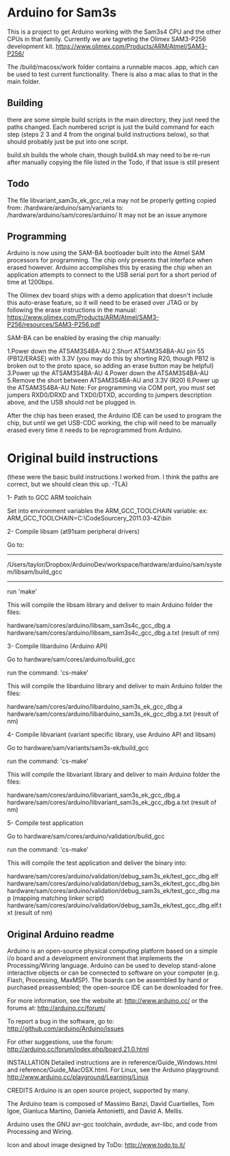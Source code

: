 Arduino for Sam3s
=================

This is a project to get Arduino working with the Sam3s4 CPU and the other CPUs in that family.
Currently we are tagreting the Olimex SAM3-P256 development kit.
https://www.olimex.com/Products/ARM/Atmel/SAM3-P256/

The /build/macosx/work folder contains a runnable macos .app, which can be used to test current functionality.
There is also a mac alias to that in the main folder.

Building
--------
there are some simple build scripts in the main directory, they just need the paths changed. Each numbered script is just the build command for each step (steps 2 3 and 4 from the original build instructions below), so that should probably just be put into one script.

build.sh builds the whole chain, though build4.sh may need to be re-run after manually copying the file listed in the Todo, if that issue is still present

Todo
----
The file libvariant_sam3s_ek_gcc_rel.a may not be properly getting copied from:
/hardware/arduino/sam/variants
to:
/hardware/arduino/sam/cores/arduino/
It may not be an issue anymore


Programming
-----------

Arduino is now using the SAM-BA bootloader built into the Atmel SAM processors for programming. The chip only presents that interface when erased however. Arduino accomplishes this by erasing the chip when an application attempts to connect to the USB serial port for a short period of time at 1200bps.

The Olimex dev board ships with a demo application that doesn't include this auto-erase feature, so it will need to be erased over JTAG or by following the erase instructions in the manual:
https://www.olimex.com/Products/ARM/Atmel/SAM3-P256/resources/SAM3-P256.pdf

SAM-BA can be enabled by erasing the chip manually:

1.Power down the ATSAM3S4BA-AU
2.Short ATSAM3S4BA-AU pin 55 (PB12/ERASE) with 3.3V (you may do this by 
shorting R20, though PB12 is broken out to the proto space, so adding an erase button may be helpful)
3.Power up the ATSAM3S4BA-AU
4.Power down the ATSAM3S4BA-AU
5.Remove the short between ATSAM3S4BA-AU and 3.3V (R20)
6.Power up the ATSAM3S4BA-AU
Note: For programming via COM port, you must set jumpers RXD0/DRXD and TXD0/DTXD, 
according to jumpers description above, and the USB should not be plugged in.

After the chip has been erased, the Arduino IDE can be used to program the chip, but until we get USB-CDC working, the chip will need to be manually erased every time it needs to be reprogrammed from Arduino.




Original build instructions
===========================

(these were the basic build instructions I worked from. I think the paths are correct, but we should clean this up. -TLA)

1- Path to GCC ARM toolchain

Set into environment variables the ARM_GCC_TOOLCHAIN variable:
ex:
ARM_GCC_TOOLCHAIN=C:\CodeSourcery_2011.03-42\bin

2- Compile libsam (at91sam peripheral drivers)

Go to:
*****
/Users/taylor/Dropbox/ArduinoDev/workspace/hardware/arduino/sam/system/libsam/build_gcc
*****

run 'make'

This will compile the libsam library and deliver to main Arduino folder the files:

hardware/sam/cores/arduino/libsam_sam3s4c_gcc_dbg.a
hardware/sam/cores/arduino/libsam_sam3s4c_gcc_dbg.a.txt (result of nm)

3- Compile libarduino (Arduino API)

Go to hardware/sam/cores/arduino/build_gcc

run the command: 'cs-make'

This will compile the libarduino library and deliver to main Arduino folder the files:

hardware/sam/cores/arduino/libarduino_sam3s_ek_gcc_dbg.a
hardware/sam/cores/arduino/libarduino_sam3s_ek_gcc_dbg.a.txt (result of nm)

4- Compile libvariant (variant specific library, use Arduino API and libsam)

Go to hardware/sam/variants/sam3s-ek/build_gcc

run the command: 'cs-make'

This will compile the libvariant library and deliver to main Arduino folder the files:

hardware/sam/cores/arduino/libvariant_sam3s_ek_gcc_dbg.a
hardware/sam/cores/arduino/libvariant_sam3s_ek_gcc_dbg.a.txt (result of nm)

5- Compile test application

Go to hardware/sam/cores/arduino/validation/build_gcc

run the command: 'cs-make'

This will compile the test application and deliver the binary into:

hardware/sam/cores/arduino/validation/debug_sam3s_ek/test_gcc_dbg.elf
hardware/sam/cores/arduino/validation/debug_sam3s_ek/test_gcc_dbg.bin
hardware/sam/cores/arduino/validation/debug_sam3s_ek/test_gcc_dbg.map (mapping matching linker script)
hardware/sam/cores/arduino/validation/debug_sam3s_ek/test_gcc_dbg.elf.txt (result of nm)







Original Arduino readme
-----------------------

Arduino is an open-source physical computing platform based on a simple i/o
board and a development environment that implements the Processing/Wiring
language. Arduino can be used to develop stand-alone interactive objects or
can be connected to software on your computer (e.g. Flash, Processing, MaxMSP).
The boards can be assembled by hand or purchased preassembled; the open-source
IDE can be downloaded for free.

For more information, see the website at: http://www.arduino.cc/
or the forums at: http://arduino.cc/forum/

To report a bug in the software, go to:
http://github.com/arduino/Arduino/issues

For other suggestions, use the forum:
http://arduino.cc/forum/index.php/board,21.0.html

INSTALLATION
Detailed instructions are in reference/Guide_Windows.html and
reference/Guide_MacOSX.html.  For Linux, see the Arduino playground:
http://www.arduino.cc/playground/Learning/Linux

CREDITS
Arduino is an open source project, supported by many.

The Arduino team is composed of Massimo Banzi, David Cuartielles, Tom Igoe,
Gianluca Martino, Daniela Antonietti, and David A. Mellis.

Arduino uses the GNU avr-gcc toolchain, avrdude, avr-libc, and code from
Processing and Wiring.

Icon and about image designed by ToDo: http://www.todo.to.it/

